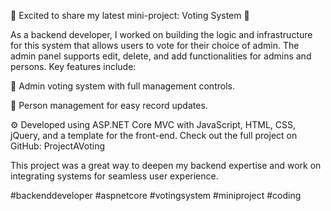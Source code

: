 🚀 Excited to share my latest mini-project: Voting System 🎉

As a backend developer, I worked on building the logic and infrastructure for this system that allows users to vote for their choice of admin. The admin panel supports edit, delete, and add functionalities for admins and persons. Key features include:

🔄 Admin voting system with full management controls.

👤 Person management for easy record updates.

⚙️ Developed using ASP.NET Core MVC with JavaScript, HTML, CSS, jQuery, and a template for the front-end.
Check out the full project on GitHub: ProjectAVoting

This project was a great way to deepen my backend expertise and work on integrating systems for seamless user experience.

#backenddeveloper #aspnetcore #votingsystem #miniproject #coding
